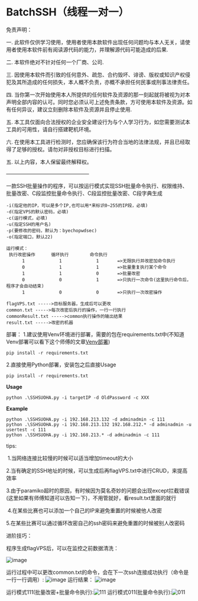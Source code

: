 # BatchSSH（线程一对一）

免责声明：

一. 此软件仅供学习使用，使用者使用本款软件出现任何问题均与本人无关，请使用者使用本软件前有阅读源代码的能力，并理解源代码可能造成的后果.

二. 本软件绝对不针对任何一个厂商、公司.

三. 因使用本软件而引致的任何意外、疏忽、合约毁坏、诽谤、版权或知识产权侵犯及其所造成的任何损失，本人概不负责，亦概不承担任何民事或刑事法律责任。

四. 当你第一次开始使用本人所提供的任何软件及资源的那一刻起就将被视为对本声明全部内容的认可。同时您必须认可上述免责条款，方可使用本软件及资源。如有任何异议，建议立刻删除本软件及资源并且停止使用. 

五. 本工具仅面向合法授权的企业安全建设行为与个人学习行为，如您需要测试本工具的可用性，请自行搭建靶机环境。

六. 在使用本工具进行检测时，您应确保该行为符合当地的法律法规，并且已经取得了足够的授权。请勿对非授权目标进行扫描。

五. 以上内容，本人保留最终解释权。

————————————————


一款SSH批量操作的程序，可以按运行模式实现SSH批量命令执行、权限维持、批量改密、C段监控批量命令执行、C段监控批量改密、C段字典生成
```
-i(指定他的IP，可以是多个IP,也可以用*来标识0~255的IP段，必填)
-d(指定VPS的默认密码，必填)
-c(运行模式，必填)
-u(指定SSH的用户名)
-p(要修改的密码，默认为：byechopwdsec)
-o(指定端口，默认22)

运行模式：
 执行改密操作      循环执行        命令执行
      1             1             1       =>无限执行并改密加命令执行
      0             1             1       =>批量重复执行某个命令
      1             1             0       =>批量改密
      0             0             1       =>只执行一次命令(这里执行命令后，程序才会自动结束)
      1             0             0       =>只执行一次改密操作

flagVPS.txt ----->目标服务器，生成后可以更改
common.txt ----->每次改密后执行的操作，一行一行执行
commonResult.txt ----->common执行操作的输出结果
result.txt ----->改密的机器

```
部署：
1.建议使用Venv环境进行部署，需要的包在requirements.txt中(不知道Venv部署可以看下这个师傅的文章[Venv部署](https://blog.csdn.net/m0_61155226/article/details/131670779))
```
pip install -r requirements.txt
```
2.直接使用Python部署，安装包之后直接Usage
```
pip install -r requirements.txt
```

**Usage** 

```
python .\SSHSUOHA.py -i targetIP -d OldPassword -c XXX
```

**Example**

```
python .\SSHSUOHA.py -i 192.168.213.132 -d adminadmin -c 111
python .\SSHSUOHA.py -i 192.168.213.132 192.168.212.* -d adminadmin -u usertest -c 111
python .\SSHSUOHA.py -i 192.168.213.* -d adminadmin -c 111
```

tips:

​	1.当网络连接比较慢的时候可以适当增加timeout的大小

  2.当有确定的SSH地址的时候，可以生成后再flagVPS.txt中进行CRUD，来提高效率

​	3.由于paramiko超时的原因，有时候因为莫名奇妙的问题会出现except拦截错误(这里如果有师傅知道可以告知一下)，不用管就好，看result.txt里面的就行

​	4.在某些比赛也可以添加一个自己的IP来避免重置的时候被他人改密

​	5.在某些比赛可以通过循环改密自己的ssh密码来避免重置的时候被别人改密码

进阶技巧：

程序生成flagVPS后，可以在监控之前数据清洗：

![image](https://github.com/PlusTop/SSHsuoha/assets/105430146/cf5466f7-9563-493e-bfe7-36dc5b85d9bb)

运行过程中可以更改common.txt的命令，会在下一次ssh连接成功执行（命令是一行一行调用）:
![image](https://github.com/PlusTop/SSHsuoha/assets/105430146/95f7bf0d-2895-4eac-8668-8645e2a2916b)
运行结果：
![image](https://github.com/PlusTop/SSHsuoha/assets/105430146/7dda52ba-d178-41cd-83e2-0f1eac3a4f04)

运行模式111(批量改密+批量命令执行):![111](https://github.com/PlusTop/SSHsuoha/assets/105430146/6a11e7c2-54d2-4059-9051-051bf6556441)
运行模式011(批量命令执行):![011](https://github.com/PlusTop/SSHsuoha/assets/105430146/d88f4cfd-947d-4bcd-a321-3aca1f38d552)


